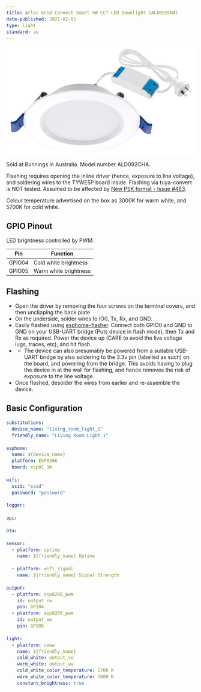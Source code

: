 ```yaml
---
title: Arlec Grid Connect Smart 9W CCT LED Downlight (ALD092CHA)
date-published: 2021-02-05
type: light
standard: au
---
```


![Product Image](/assets/images/Arlec-Grid-Connect-Smart-9W-CCT-LED-Downlight/Arlec-Grid-Connect-Smart-9W-CCT-LED-Downlight.jpg "Product Image")

Sold at Bunnings in Australia. Model number ALD092CHA.

Flashing requires opening the inline driver (hence, exposure to line voltage), and soldering wires to the TYWE5P board inside.
Flashing via tuya-convert is NOT tested. Assumed to be affected by [New PSK format - Issue #483](https://github.com/ct-Open-Source/tuya-convert/issues/483).

Colour temperature advertised on the box as 3000K for warm white, and 5700K for cold white.

## GPIO Pinout

LED brightness controlled by PWM.

| Pin    | Function                  |
| ------ | ------------------------- |
| GPIO04 | Cold white brightness     |
| GPIO05 | Warm white brightness     |

## Flashing

- Open the driver by removing the four screws on the terminal covers, and then unclipping the back plate
- On the underside, solder wires to IO0, Tx, Rx, and GND.
- Easily flashed using [esphome-flasher](https://github.com/esphome/esphome-flasher). Connect both GPIO0 and GND to GND on your USB-UART bridge (Puts device in flash mode), then Tx and Rx as required. Power the device up (CARE to avoid the live voltage lugs, traces, etc), and hit flash.
- - The device can also presumably be powered from a suitable USB-UART bridge by also soldering to the 3.3v pin (labelled as such) on the board, and powering from the bridge. This avoids having to plug the device in at the wall for flashing, and hence removes the risk of exposure to the line voltage.
- Once flashed, desolder the wires from earlier and re-assemble the device. 

## Basic Configuration

```yaml
substitutions:
  device_name: "living_room_light_1"
  friendly_name: "Living Room Light 1"

esphome:
  name: ${device_name}
  platform: ESP8266
  board: esp01_1m

wifi:
  ssid: "ssid"
  password: "password"

logger:

api:

ota:

sensor:
  - platform: uptime
    name: ${friendly_name} Uptime

  - platform: wifi_signal
    name: ${friendly_name} Signal Strength

output:
  - platform: esp8266_pwm
    id: output_cw
    pin: GPIO4
  - platform: esp8266_pwm
    id: output_ww
    pin: GPIO5

light:
  - platform: cwww
    name: ${friendly_name}
    cold_white: output_cw
    warm_white: output_ww
    cold_white_color_temperature: 5700 K
    warm_white_color_temperature: 3000 K
    constant_brightness: true

```